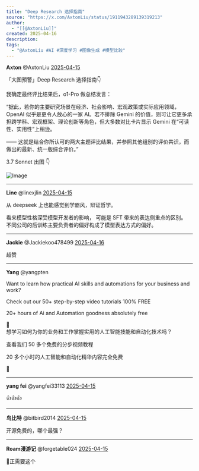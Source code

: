 ```yaml
---
title: "Deep Research 选择指南"
source: "https://x.com/AxtonLiu/status/1911943289139319213"
author:
  - "[[@AxtonLiu]]"
created: 2025-04-16
description:
tags:
  - "@AxtonLiu #AI #深度学习 #图像生成 #模型比较"
---
```

**Axton** @AxtonLiu [2025-04-15](https://x.com/AxtonLiu/status/1911943289139319213)

「大图预警」Deep Research 选择指南👇

我确定最终评比结果后，o1-Pro 做总结发言：

“据此，若你的主要研究场景在经济、社会影响、宏观政策或实际应用领域，OpenAI 似乎是更令人放心的一家 AI。若不排除 Gemini 的价值，则可让它更多承担跨学科、宏观框架、理论创新等角色，但大多数对比卡片显示 Gemini 在“可读性、实用性”上稍逊。

—— 这就是结合你所认可的两大主题评比结果，并参照其他组别的评价共识，而做出的最新、统一版综合评价。”

3.7 Sonnet 出图 👇

![Image](https://pbs.twimg.com/media/GoiUdhHWIAA_Q9c?format=jpg&name=large)

---

**Line** @linexjlin [2025-04-15](https://x.com/linexjlin/status/1912209867118436747)

从 deepseek 上也能感觉到学霸风，辩证哲学。

看来模型性格深受模型开发者的影响， 可能是 SFT 带来的表达侧重点的区别。 不同公司的后训练主要负责者的偏好构成了模型表达方式的偏好。

---

**Jackie** @Jackiekoo478499 [2025-04-16](https://x.com/Jackiekoo478499/status/1912330550473552053)

超赞

---

**Yang** @yangpten

Want to learn how practical AI skills and automations for your business and work?

Check out our 50+ step-by-step video tutorials 100% FREE

20+ hours of Ai and Automation goodness absolutely free

🥳  
想学习如何为你的业务和工作掌握实用的人工智能技能和自动化技术吗？

查看我们 50 多个免费的分步视频教程

20 多个小时的人工智能和自动化精华内容完全免费

🥳

---

**yang fei** @yangfei33113 [2025-04-15](https://x.com/yangfei33113/status/1912042897769373856)

👍👍👍

---

**鸟比特** @bitbird2014 [2025-04-15](https://x.com/bitbird2014/status/1912059456059527195)

开源免费的，哪个最强？

---

**Roam漫游记** @forgetable024 [2025-04-15](https://x.com/forgetable024/status/1912168247287488856)

🫡正需要这个